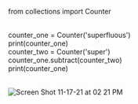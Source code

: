 from collections import Counter<br/><br/>

counter_one = Counter('superfluous')<br/>
print(counter_one)<br/>
counter_two = Counter('super')<br/>
counter_one.subtract(counter_two)<br/>
print(counter_one)<br/><br/>

![Screen Shot 11-17-21 at 02 21 PM](https://user-images.githubusercontent.com/46776355/142208660-3627f7c4-cb2d-46f6-bce2-af1455f5bd4e.PNG)
